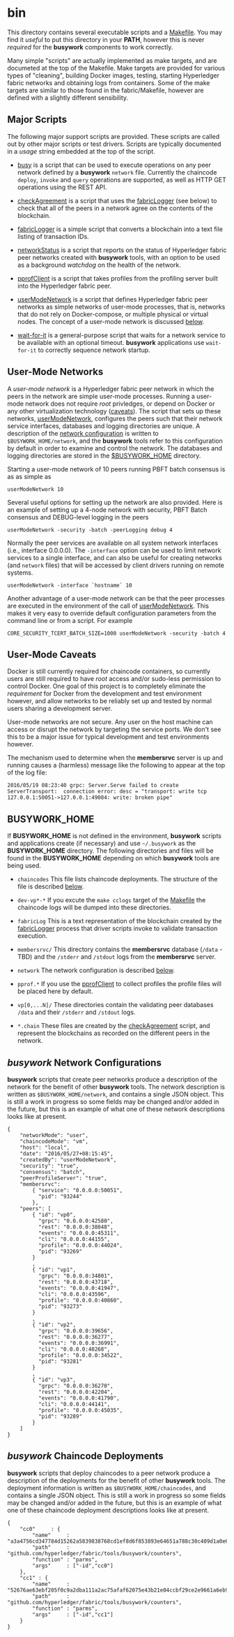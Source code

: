 # bin

This directory contains several executable scripts and a
[Makefile](Makefile). You may find it *useful* to put this directory in your
**PATH**, however this is never *required* for the **busywork** components to
work correctly.

Many simple "scripts" are actually implemented as make targets, and are
documeted at the top of the Makefile. Make targets are provided for various
types of "cleaning", building Docker images, testing, starting Hyperledger
fabric networks and obtaining logs from containers. Some of the make targets
are similar to those found in the fabric/Makefile, however are defined with a
slightly different sensibility.

## Major Scripts

The following major support scripts are provided. These scripts are called out
by other major scripts or test drivers. Scripts are typically documented in a
*usage* string embedded at the top of the script.

* [busy](busy) is a script that can be used to execute operations on any peer
  network defined by a **busywork** `network` file. Currently the chaincode
  `deploy`, `invoke` and `query` operations are supported, as well as HTTP GET
  operations using the REST API.

* [checkAgreement](checkAgreement) is a script that uses the
  [fabricLogger](fabricLogger) (see below) to check that all of the peers in a
  network agree on the contents of the blockchain.

* [fabricLogger](fabricLogger) is a simple script that converts a blockchain
  into a text file listing of transaction IDs.
  
* [networkStatus](networkStatus) is a script that reports on the status of
  Hyperledger fabric peer networks created with **busywork** tools, with an
  option to be used as a background *watchdog* on the health of the network. 

* [pprofClient](pprofClient) is a script that takes profiles from the
  profiling server built into the Hyperledger fabric peer.

* [userModeNetwork](userModeNetwork) is a script that defines Hyperledger
  fabric peer networks as simple networks of user-mode processes, that is,
  networks that do not rely on Docker-compose, or multiple physical or virtual
  nodes. The concept of a user-mode network is discussed
  [below](#userModeNetwork).
  
* [wait-for-it](wait-for-it) is a general-purpose script that waits for a
  network service to be available with an optional timeout. **busywork**
  applications use `wait-for-it` to correctly sequence network startup.
  

<a name="userModeNetwork"></a>
## User-Mode Networks

A *user-mode network* is a Hyperledger fabric peer network in which the peers
in the network are simple user-mode processes. Running a user-mode network
does not require *root* privledges, or depend on Docker or any other
virtualization technology ([caveats](#caveats)). The script that sets up these
networks, [userModeNetwork](userModeNetwork), configures the peers such that
their network service interfaces, databases and logging directories are
unique. A description of the [network configuration](#network) is written to
`$BUSYWORK_HOME/network`, and the **busywork** tools refer to this configuration
by default in order to examine and control the network. The databases and
logging directories are stored in the [$BUSYWORK_HOME](#busywork-home)
directory.

Starting a user-mode network of 10 peers running PBFT batch consensus is as as
simple as

    userModeNetwork 10
	
Several useful options for setting up the network are also provided. Here is
an example of setting up a 4-node network with security, PBFT Batch consensus
and DEBUG-level logging in the peers

    userModeNetwork -security -batch -peerLogging debug 4
	
Normally the peer services are available on all system network interfaces
(i.e., interface 0.0.0.0). The `-interface` option can be used to limit
network services to a single interface, and can also be useful for creating
networks (and `network` files) that will be accessed by client drivers running
on remote systems.

    userModeNetwork -interface `hostname` 10

Another advantage of a user-mode network can be that the peer processes are
executed in the environment of the call of
[userModeNetwork](userModeNetwork). This makes it very easy to override
default configuration parameters from the command line or from a script. For
example

    CORE_SECURITY_TCERT_BATCH_SIZE=1000 userModeNetwork -security -batch 4
	
	
<a name="caveats"></a>
## User-Mode Caveats

Docker is still currently required for chaincode containers, so currently
users are still required to have *root* access and/or sudo-less permission
to control Docker. One goal of this project is to completely eliminate the
*requirement* for Docker from the development and test environment however,
and allow networks to be reliably set up and tested by normal users sharing a
development server.

User-mode networks are not secure. Any user on the host machine can access or
disrupt the network by targeting the service ports. We don't see this to be a
major issue for typical development and test environments however.


The mechanism used to determine when the **membersrvc** server is up and
running causes a (harmless) message like the following to appear at the top of
the log file:

    2016/05/19 08:23:40 grpc: Server.Serve failed to create ServerTransport:  connection error: desc = "transport: write tcp 127.0.0.1:50051->127.0.0.1:49084: write: broken pipe"


<a name=busywork-home></a>
## BUSYWORK_HOME

If **BUSYWORK_HOME** is not defined in the environment, **busywork** scripts
and applications create (if necessary) and use `~/.busywork` as the
**BUSYWORK_HOME** directory. The following directories and files will be found
in the **BUSYWORK_HOME** depending on which **busywork** tools are being
used.

* `chaincodes` This file lists chaincode deployments. The structure of the
  file is described [below](#chaincodes).

* `dev-vp*-*` If you excute the `make cclogs` target of the
  [Makefile](Makefile) the chaincode logs will be dumped into these
  directories.

* `fabricLog` This is a text representation of the blockchain created by the
  [fabricLogger](fabricLogger) process that driver scripts invoke to validate
  transaction execution.
  
* `membersrvc/` This directory contains the **membersrvc** database (`/data` -
  TBD) and the `/stderr` and `/stdout` logs from the **membersrvc** server.
  
* `network` The network configuration is described [below](#network).

* `pprof.*` If you use the [pprofClient](pprofClient) to collect profiles the
  profile files will be placed here by default.

* `vp[0,...N]/` These directories contain the validating peer databases
  `/data` and their `/stderr` and `/stdout` logs.
  
* `*.chain` These files are created by the [checkAgreement](checkAgreement)
  script, and represent the blockchains as recorded on the different peers in
  the network.

<a name="network"></a>
## *busywork* Network Configurations

**busywork** scripts that create peer networks produce a description of the
  network for the benefit of other **busywork** tools. The network description
  is written as `$BUSYWORK_HOME/network`, and contains a single JSON
  object. This is still a work in progress so some fields may be changed
  and/or added in the future, but this is an example of what one of these
  network descriptions looks like at present.
  
```
{
    "networkMode": "user",
    "chaincodeMode": "vm",
    "host": "local",
    "date": "2016/05/27+08:15:45",
    "createdBy": "userModeNetwork",
    "security": "true",
    "consensus": "batch",
    "peerProfileServer": "true",
    "membersrvc":
        { "service": "0.0.0.0:50051",
          "pid": "93244"
        },
    "peers": [
        { "id": "vp0",
          "grpc": "0.0.0.0:42580",
          "rest": "0.0.0.0:38048",
          "events": "0.0.0.0:45311",
          "cli": "0.0.0.0:44155",
          "profile": "0.0.0.0:44024",
          "pid": "93269"
        }
        ,
        { "id": "vp1",
          "grpc": "0.0.0.0:34801",
          "rest": "0.0.0.0:43718",
          "events": "0.0.0.0:41947",
          "cli": "0.0.0.0:43596",
          "profile": "0.0.0.0:40860",
          "pid": "93273"
        }
        ,
        { "id": "vp2",
          "grpc": "0.0.0.0:39656",
          "rest": "0.0.0.0:36277",
          "events": "0.0.0.0:36991",
          "cli": "0.0.0.0:40268",
          "profile": "0.0.0.0:34522",
          "pid": "93281"
        }
        ,
        { "id": "vp3",
          "grpc": "0.0.0.0:36270",
          "rest": "0.0.0.0:42204",
          "events": "0.0.0.0:41790",
          "cli": "0.0.0.0:44141",
          "profile": "0.0.0.0:45035",
          "pid": "93289"
        }
    ]
}
```

<a name="chaincodes"></a>
## *busywork* Chaincode Deployments

**busywork** scripts that deploy chaincodes to a peer network produce a
  description of the deployments for the benefit of other **busywork**
  tools. The deployment information is written as `$BUSYWORK_HOME/chaincodes`,
  and contains a single JSON object. This is still a work in progress so some
  fields may be changed and/or added in the future, but this is an example of
  what one of these chaincode deployment descriptions looks like at present.
```
{
    "cc0"     : {
        "name"     : "a3a4756cd347784d15262a5839838768cd1ef8d6f853893e64651a788c30c409d1a0e645c230c2a3142abed8699f3435ce5a5bacc1282d630866b949f69d6773",
        "path"     : "github.com/hyperledger/fabric/tools/busywork/counters",
        "function" : "parms",
        "args"     : ["-id","cc0"]
    },
    "cc1" : {
        "name"     : "52676ae63ebf205f0c9a2dba111a2ac75afaf62075e43b21e04ccbf29ce2e9661a6eb9963cc29cf2f38e9b12fff0c00fcb9b9e98c0fb342bb5a7eb299c6dc938",
        "path"     : "github.com/hyperledger/fabric/tools/busywork/counters",
        "function" : "parms",
        "args"     : ["-id","cc1"]
    }
}
```
